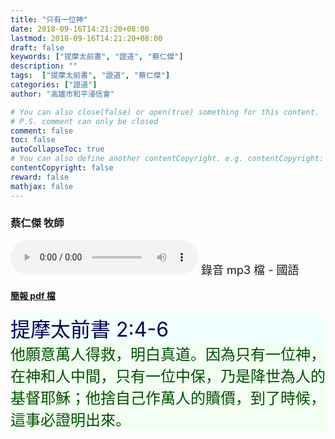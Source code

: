 ```yaml
---
title: "只有一位神"
date: 2018-09-16T14:21:20+08:00
lastmod: 2018-09-16T14:21:20+08:00
draft: false
keywords: ["提摩太前書", "證道", "蔡仁傑"]
description: ""
tags:  ["提摩太前書", "證道", "蔡仁傑"]
categories: ["證道"]
author: "高雄市和平浸信會"

# You can also close(false) or open(true) something for this content.
# P.S. comment can only be closed
comment: false
toc: false
autoCollapseToc: true
# You can also define another contentCopyright. e.g. contentCopyright: "This is another copyright."
contentCopyright: false
reward: false
mathjax: false
---
```


### 蔡仁傑 牧師

<audio controls src="https://hbc.nctu.me/mp3-s/s20180916c.mp3"></audio><font size="4"> 錄音 mp3 檔 - 國語</font>

#### [簡報 pdf 檔](/pdf-s/s20180916.pdf "只有一位神")

<div style="background-color:#F2FFFF"><font size="6", color="#000050">
提摩太前書 2:4-6
</font>
</div>

<div style="background-color:#F2FFF2"><font size="5", color="005000">
他願意萬人得救，明白真道。因為只有一位神，在神和人中間，只有一位中保，乃是降世為人的基督耶穌；他捨自己作萬人的贖價，到了時候，這事必證明出來。
</font>
</div>